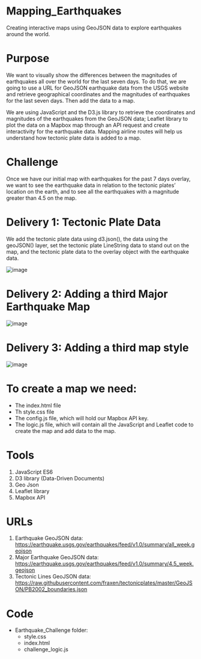 # Mapping_Earthquakes
Creating interactive maps using GeoJSON data to explore earthquakes around the world.

# Purpose
We want to visually show the differences between the magnitudes of earthquakes all over the world for the last seven days. To do that, we are going to use a URL for GeoJSON earthquake data from the USGS website and retrieve geographical coordinates and the magnitudes of earthquakes for the last seven days. Then add the data to a map.

We are using JavaScript and the D3.js library to retrieve the coordinates and magnitudes of the earthquakes from the GeoJSON data; Leaflet library to plot the data on a Mapbox map through an API request and create interactivity for the earthquake data.
Mapping airline routes will help us understand how tectonic plate data is added to a map.

# Challenge

Once we have our initial map with earthquakes for the past 7 days overlay, we want to see the earthquake data in relation to the tectonic plates’ location on the earth, and to see all the earthquakes with a magnitude greater than 4.5 on the map.

# Delivery 1: Tectonic Plate Data
 We add the tectonic plate data using d3.json(), the data using the geoJSON() layer, set the tectonic plate LineString data to stand out on the map, and the tectonic plate data to the overlay object with the earthquake data.
 
 ![image](https://user-images.githubusercontent.com/43974872/202545987-a13424de-4f17-49dc-8283-b774ae981c99.png)

# Delivery 2: Adding a third Major Earthquake Map

![image](https://user-images.githubusercontent.com/43974872/202552231-5da064ce-564a-43f2-95bb-83390d6c4711.png)

# Delivery 3: Adding a third map style

![image](https://user-images.githubusercontent.com/43974872/202553372-88d0a795-be2f-402d-be62-c740ef6c7a38.png)

# To create a map we need:
- The index.html file
- Th style.css file
- The config.js file, which will hold our Mapbox API key.
- The logic.js file, which will contain all the JavaScript and Leaflet code to create the map and add data to the map.


# Tools
1. JavaScript ES6
2. D3 library (Data-Driven Documents)
3. Geo Json
4. Leaflet library
5. Mapbox API

# URLs
1. Earthquake GeoJSON data: https://earthquake.usgs.gov/earthquakes/feed/v1.0/summary/all_week.geojson
2. Major Earthquake GeoJSON data: https://earthquake.usgs.gov/earthquakes/feed/v1.0/summary/4.5_week.geojson
3. Tectonic Lines GeoJSON data: https://raw.githubusercontent.com/fraxen/tectonicplates/master/GeoJSON/PB2002_boundaries.json

# Code
- Earthquake_Challenge folder:
  - style.css
  - index.html
  - challenge_logic.js
